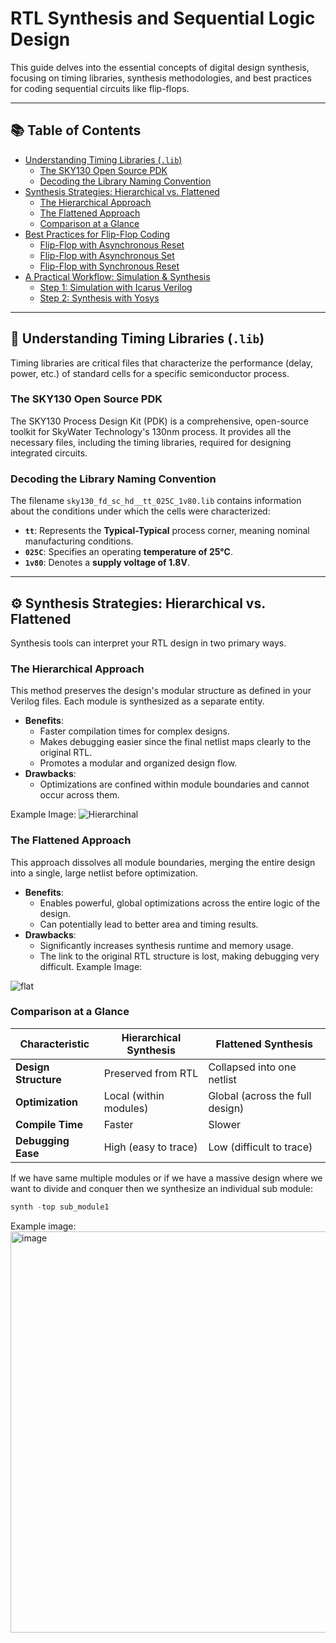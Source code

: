 # RTL Synthesis and Sequential Logic Design

This guide delves into the essential concepts of digital design synthesis, focusing on timing libraries, synthesis methodologies, and best practices for coding sequential circuits like flip-flops.

---

## 📚 Table of Contents
- [Understanding Timing Libraries (`.lib`)](#-understanding-timing-libraries-lib)
  - [The SKY130 Open Source PDK](#the-sky130-open-source-pdk)
  - [Decoding the Library Naming Convention](#decoding-the-library-naming-convention)
- [Synthesis Strategies: Hierarchical vs. Flattened](#-synthesis-strategies-hierarchical-vs-flattened)
  - [The Hierarchical Approach](#the-hierarchical-approach)
  - [The Flattened Approach](#the-flattened-approach)
  - [Comparison at a Glance](#comparison-at-a-glance)
- [Best Practices for Flip-Flop Coding](#-best-practices-for-flip-flop-coding)
  - [Flip-Flop with Asynchronous Reset](#flip-flop-with-asynchronous-reset)
  - [Flip-Flop with Asynchronous Set](#flip-flop-with-asynchronous-set)
  - [Flip-Flop with Synchronous Reset](#flip-flop-with-synchronous-reset)
- [A Practical Workflow: Simulation & Synthesis](#-a-practical-workflow-simulation--synthesis)
  - [Step 1: Simulation with Icarus Verilog](#step-1-simulation-with-icarus-verilog)
  - [Step 2: Synthesis with Yosys](#step-2-synthesis-with-yosys)

---

## 🔬 Understanding Timing Libraries (`.lib`)

Timing libraries are critical files that characterize the performance (delay, power, etc.) of standard cells for a specific semiconductor process.

### The SKY130 Open Source PDK

The SKY130 Process Design Kit (PDK) is a comprehensive, open-source toolkit for SkyWater Technology's 130nm process. It provides all the necessary files, including the timing libraries, required for designing integrated circuits.

### Decoding the Library Naming Convention

The filename `sky130_fd_sc_hd__tt_025C_1v80.lib` contains information about the conditions under which the cells were characterized:
-   **`tt`**: Represents the **Typical-Typical** process corner, meaning nominal manufacturing conditions.
-   **`025C`**: Specifies an operating **temperature of 25°C**.
-   **`1v80`**: Denotes a **supply voltage of 1.8V**.

---

## ⚙️ Synthesis Strategies: Hierarchical vs. Flattened

Synthesis tools can interpret your RTL design in two primary ways.

### The Hierarchical Approach

This method preserves the design's modular structure as defined in your Verilog files. Each module is synthesized as a separate entity.

* **Benefits**:
    * Faster compilation times for complex designs.
    * Makes debugging easier since the final netlist maps clearly to the original RTL.
    * Promotes a modular and organized design flow.
* **Drawbacks**:
    * Optimizations are confined within module boundaries and cannot occur across them.

Example Image:
![Hierarchinal](https://github.com/user-attachments/assets/0472a2b3-d7b2-46ab-8c6a-fc272a6d7f9f)


### The Flattened Approach

This approach dissolves all module boundaries, merging the entire design into a single, large netlist before optimization.

* **Benefits**:
    * Enables powerful, global optimizations across the entire logic of the design.
    * Can potentially lead to better area and timing results.
* **Drawbacks**:
    * Significantly increases synthesis runtime and memory usage.
    * The link to the original RTL structure is lost, making debugging very difficult.
Example Image:

![flat](https://github.com/user-attachments/assets/240596fd-aabb-4ad6-a0cd-9064bd08eb85)

### Comparison at a Glance

| Characteristic      | Hierarchical Synthesis              | Flattened Synthesis                 |
| ------------------- | ----------------------------------- | ----------------------------------- |
| **Design Structure**| Preserved from RTL        | Collapsed into one netlist|
| **Optimization** | Local (within modules)    | Global (across the full design)|
| **Compile Time** | Faster                    | Slower                    |
| **Debugging Ease** | High (easy to trace)      | Low (difficult to trace)  |

If we have same multiple modules or if we have a massive design where we want to divide and conquer then we synthesize an individual sub module:
```verilog
synth -top sub_module1
```
Example image:
<img width="1226" height="642" alt="image" src="https://github.com/user-attachments/assets/f431f822-4b82-42f9-812c-1abe33faf1c7" />

